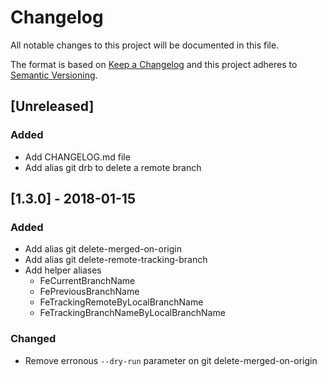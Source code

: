 # Changelog
All notable changes to this project will be documented in this file.

The format is based on [Keep a Changelog](http://keepachangelog.com/en/1.0.0/)
and this project adheres to [Semantic Versioning](http://semver.org/spec/v2.0.0.html).

## [Unreleased]
### Added
- Add CHANGELOG.md file
- Add alias git drb to delete a remote branch

## [1.3.0] - 2018-01-15
### Added
- Add alias git delete-merged-on-origin
- Add alias git delete-remote-tracking-branch
- Add helper aliases
	- FeCurrentBranchName
	- FePreviousBranchName
	- FeTrackingRemoteByLocalBranchName
	- FeTrackingBranchNameByLocalBranchName

### Changed
- Remove erronous `--dry-run` parameter on git delete-merged-on-origin
